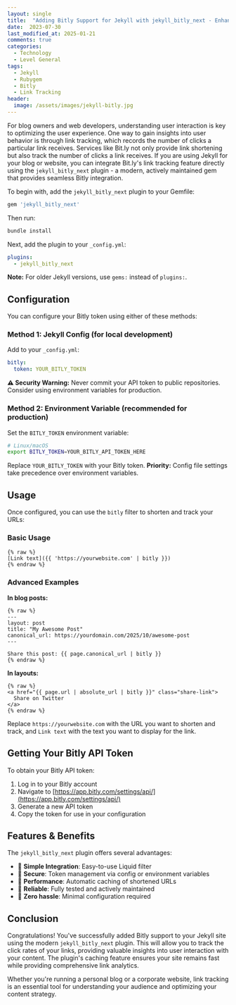 ```yaml
---
layout: single
title:  "Adding Bitly Support for Jekyll with jekyll_bitly_next - Enhanced Link Tracking"
date:  2023-07-30
last_modified_at: 2025-01-21
comments: true
categories:
  - Technology
  - Level General
tags:
  - Jekyll
  - Rubygem
  - Bitly
  - Link Tracking
header:
  image: /assets/images/jekyll-bitly.jpg
---
```


For blog owners and web developers, understanding user interaction is key to optimizing the user experience. 
One way to gain insights into user behavior is through link tracking, which records the number of clicks a particular link receives. 
Services like Bit.ly not only provide link shortening but also track the number of clicks a link receives. 
If you are using Jekyll for your blog or website, you can integrate Bit.ly's link tracking feature directly using the `jekyll_bitly_next` plugin - a modern, actively maintained gem that provides seamless Bitly integration.

To begin with, add the `jekyll_bitly_next` plugin to your Gemfile:

```ruby
gem 'jekyll_bitly_next'
```

Then run:

```bash
bundle install
```

Next, add the plugin to your `_config.yml`:

```yaml
plugins:
  - jekyll_bitly_next
```

**Note:** For older Jekyll versions, use `gems:` instead of `plugins:`.

## Configuration

You can configure your Bitly token using either of these methods:

### Method 1: Jekyll Config (for local development)

Add to your `_config.yml`:

```yaml
bitly:
  token: YOUR_BITLY_TOKEN
```

**⚠️ Security Warning:** Never commit your API token to public repositories. Consider using environment variables for production.

### Method 2: Environment Variable (recommended for production)

Set the `BITLY_TOKEN` environment variable:

```bash
# Linux/macOS
export BITLY_TOKEN=YOUR_BITLY_API_TOKEN_HERE
```

Replace `YOUR_BITLY_TOKEN` with your Bitly token. **Priority:** Config file settings take precedence over environment variables.

## Usage

Once configured, you can use the `bitly` filter to shorten and track your URLs:

### Basic Usage

```liquid
{% raw %}
[Link text]({{ 'https://yourwebsite.com' | bitly }})
{% endraw %}
```

### Advanced Examples

**In blog posts:**

```liquid
{% raw %}
---
layout: post
title: "My Awesome Post"
canonical_url: https://yourdomain.com/2025/10/awesome-post
---

Share this post: {{ page.canonical_url | bitly }}
{% endraw %}
```

**In layouts:**

```liquid
{% raw %}
<a href="{{ page.url | absolute_url | bitly }}" class="share-link">
  Share on Twitter
</a>
{% endraw %}
```

Replace `https://yourwebsite.com` with the URL you want to shorten and track, and `Link text` with the text you want to display for the link.

## Getting Your Bitly API Token

To obtain your Bitly API token:

1. Log in to your Bitly account
2. Navigate to [https://app.bitly.com/settings/api/](https://app.bitly.com/settings/api/)
3. Generate a new API token
4. Copy the token for use in your configuration

## Features & Benefits

The `jekyll_bitly_next` plugin offers several advantages:

- 🚀 **Simple Integration**: Easy-to-use Liquid filter
- 🔐 **Secure**: Token management via config or environment variables  
- 💾 **Performance**: Automatic caching of shortened URLs
- 🧪 **Reliable**: Fully tested and actively maintained
- 🎯 **Zero hassle**: Minimal configuration required

## Conclusion

Congratulations! You've successfully added Bitly support to your Jekyll site using the modern `jekyll_bitly_next` plugin. This will allow you to track the click rates of your links, providing valuable insights into user interaction with your content. The plugin's caching feature ensures your site remains fast while providing comprehensive link analytics.

Whether you're running a personal blog or a corporate website, link tracking is an essential tool for understanding your audience and optimizing your content strategy.
